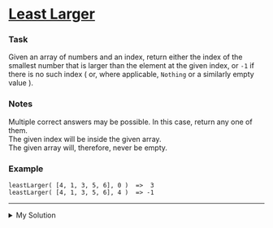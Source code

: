 # [Least Larger](https://www.codewars.com/kata/5f8341f6d030dc002a69d7e4)

### Task

Given an array of numbers and an index, return either the index of the smallest number that is larger than the element
at the given index, or `-1` if there is no such index ( or, where applicable, `Nothing` or a similarly empty value ).

### Notes

Multiple correct answers may be possible. In this case, return any one of them.  
The given index will be inside the given array.  
The given array will, therefore, never be empty.

### Example

    leastLarger( [4, 1, 3, 5, 6], 0 )  =>  3
    leastLarger( [4, 1, 3, 5, 6], 4 )  => -1

---

<details><summary>My Solution</summary>

```js
function leastLarger(a, i) {
  return a.indexOf(Math.min(...[...a].filter((v) => v > a[i])));
}
```

</details>
